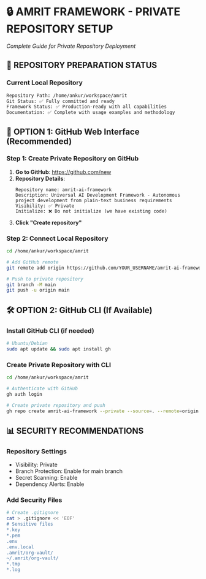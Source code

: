 # 🔒 AMRIT FRAMEWORK - PRIVATE REPOSITORY SETUP
*Complete Guide for Private Repository Deployment*

## 🎯 **REPOSITORY PREPARATION STATUS**

### **Current Local Repository**
```bash
Repository Path: /home/ankur/workspace/amrit
Git Status: ✅ Fully committed and ready
Framework Status: ✅ Production-ready with all capabilities
Documentation: ✅ Complete with usage examples and methodology
```

## 🚀 **OPTION 1: GitHub Web Interface (Recommended)**

### **Step 1: Create Private Repository on GitHub**
1. **Go to GitHub**: https://github.com/new
2. **Repository Details**:
   ```
   Repository name: amrit-ai-framework
   Description: Universal AI Development Framework - Autonomous project development from plain-text business requirements
   Visibility: ✅ Private
   Initialize: ❌ Do not initialize (we have existing code)
   ```
3. **Click "Create repository"**

### **Step 2: Connect Local Repository**
```bash
cd /home/ankur/workspace/amrit

# Add GitHub remote
git remote add origin https://github.com/YOUR_USERNAME/amrit-ai-framework.git

# Push to private repository
git branch -M main
git push -u origin main
```

## 🛠️ **OPTION 2: GitHub CLI (If Available)**

### **Install GitHub CLI** (if needed)
```bash
# Ubuntu/Debian
sudo apt update && sudo apt install gh
```

### **Create Private Repository with CLI**
```bash
cd /home/ankur/workspace/amrit

# Authenticate with GitHub
gh auth login

# Create private repository and push
gh repo create amrit-ai-framework --private --source=. --remote=origin --push
```

## 📊 **SECURITY RECOMMENDATIONS**

### **Repository Settings**
- Visibility: Private
- Branch Protection: Enable for main branch
- Secret Scanning: Enable
- Dependency Alerts: Enable

### **Add Security Files**
```bash
# Create .gitignore
cat > .gitignore << 'EOF'
# Sensitive files
*.key
*.pem
.env
.env.local
.amrit/org-vault/
~/.amrit/org-vault/
*.tmp
*.log
